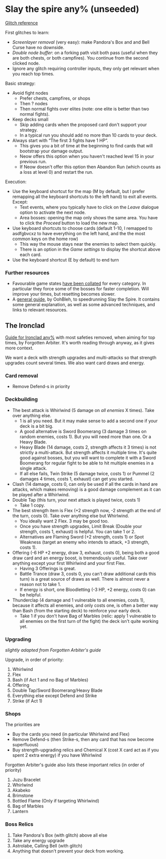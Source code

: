 Slay the spire any% (unseeded)
==============================

[Glitch reference](https://docs.google.com/spreadsheets/d/101K_6xxDjQH2caGApCMxgrybOScGw0VRwd5C-qYl0tA/edit#gid=0)

First glitches to learn:
- _Screenlayer removal_ (very easy): make Pandora's Box and and Bell
  Curse have no downside.
- _Double node buffer_: on a forking path visit both pass (useful when
  they are both chests, or both campfires). You continue from the
  second clicked node.
- Ignore any glitch requiring controller inputs, they only get
  relevant when you reach top times.
  
Basic strategy:
- Avoid fight nodes
  - Prefer chests, campfires, or shops
  - Then ? nodes
  - Then normal fights over elites (note: one elite is better than two
    normal fights).
- Keep decks small
  - Skip adding cards when the proposed card don't support your
    strategy.
  - In a typical run you should add no more than 10 cards to your
    deck.
- Always start with “The first 3 fights have 1 HP”.
  - This gives you a bit of time at the beginning to find cards that
    will bootstrap your damage output.
  - Neow offers this option when you haven't reached level 15 in your
    previous run.
  - If Neow doesn't offer this option then Abandon Run (which counts
    as a loss at level 0) and restart the run.

Execution:
- Use the keyboard shortcut for the map (M by default, but I prefer
  remapping all the keyboard shortcuts to the left hand) to exit all
  events. Except: 
  - Text events, where you typically have to click on the _Leave_
    dialogue option to activate the next node.
  - Area bosses: opening the map only shows the same area. You have to
    click the _Proceed_ button to load the new map.
- Use keyboard shortcuts to choose cards (default 1-10, I remapped to
  asdfgbvcxz to have everything on the left hand, and the the most
  common keys on the home row)
  - This way the mouse stays near the enemies to select them quickly.
  - There is an option in the _Game settings_ to display the shortcut
    above each card.
- Use the keyboard shortcut (E by default) to end turn

### Further resources

- Favourable game states [have been collated][file_setups] for every
  category. In particular they force some of the bosses for faster
  completion. Will improve your times, but resetting becomes slower.
- A [general guide][oohbleh_guide], by OohBleh, to speedrunning Slay
  the Spire. It contains some general explanation, as well as some
  advanced techniques, and links to relevant resources.

[file_setups]: https://github.com/OohBleh/Spire-speedruns-and-other-stuff/tree/main/file_setups 
[oohbleh_guide]: https://raw.githubusercontent.com/OohBleh/Spire-speedruns-and-other-stuff/main/guide/main.pdf

## The Ironclad

[Guide for Ironclad any%][ironclad_sub6] with most safeties
removed, when aiming for top times, by Forgotten Arbiter. It's worth
reading through anyway, as it gives more context.

[ironclad_sub6]: https://docs.google.com/document/d/1DXQgwbz-KAJf0FCEoGq4yjE63JdaMfOMk5l_sklF8Cs/edit#heading=h.qr0ic38pjppd

We want a deck with strength upgrades and multi-attacks so that
strength upgrades count several times. We also want card draws and
energy.


### Card removal
- Remove Defend-s in priority

### Deckbuilding
- The best attack is Whirlwind (5 damage on _all enemies_ X
  times). Take over anything else.
  - 1 is all you need. But it may make sense to add a second one if
    your deck is a bit big.
  - A good alternative is Sword Boomerang (3 damage 3 times on random
    enemies, costs 1). But you will need more than one. Or a Heavy
    Blade.
  - Heavy Blade (14 damage, costs 2, strength affects it 3 times) is
    not strictly a multi-attack. But strength affects it multiple
    time. It's quite good against bosses, but you will want to
    complete it with a Sword Boomerang for regular fight to be able to
    hit multiple enemies in a single attack.
  - If all else fails, Twin Strike (5 damage twice, costs 1) or Pummel
    (2 damages 4 times, costs 1, exhaust) can get you started.
- Clash (14 damage, costs 0, can only be used if all the cards in hand
  are attacks, which makes removing) is a good damage complement as
  it can be played after a Whirlwind.
- Double Tap (this turn, your next attack is played twice, costs 1)
  - Take 1 copy.
- The best strength item is Flex (+2 strength now, -2 strength at the
  end of the turn, costs 0). Take over anything else but Whirlwind.
  - You ideally want 2 Flex. 3 may be good too.
  - Once you have strength upgrades, Limit Break (Double your
    strength, costs 1, exhaust) is helpful. You can take 1 or 2.
  - Alternatives are Flaming Sword (+2 strength, costs 1) or Spot
    Weakness (target an enemy who intends to attack, +3 strength,
    costs 1).
- Offering (-6 HP +2 energy, draw 3, exhaust, costs 0), being both a
  good draw card and an energy boost, is tremendously useful. Take
  over anything except your first Whirlwind and your first Flex.
  - Having 3 Offerings is great.
  - Battle Trance (draw 3, costs 0, you can't draw additional cards
    this turn) is a great source of draws as well. There is almost
    never a reason not to take 1.
  - If energy is short, one Bloodletting (-3 HP, +2 energy, costs 0)
    can be helpful.
- Thunderclap (4 damage and 1 vulnerable to all enemies, costs 1),
  because it affects all enemies, and only costs one, is often a
  better way than Bash (from the starting deck) to reinforce your
  early deck.
  - Take 1 if you don't have Bag of Marbles (relic: apply 1 vulnerable
    to all enemies on the first turn of the fight) the deck isn't
    quite working yet.
    
### Upgrading

_slightly adapted from Forgotten Arbiter's guide_

Upgrade, in order of priority:

1. Whirlwind
1. Flex
1. Bash (if Act 1 and no Bag of Marbles)
1. Offering
1. Double Tap/Sword Boomerang/Heavy Blade
1. Everything else except Defend and Strike
1. Strike (if Act 1)

### Shops

The priorities are

- Buy the cards you need (in particular Whirlwind and Flex)
- Remove Defend-s (then Strike-s, then any card that has now become
  superfluous)
- Buy strength-upgrading relics and Chemical X (cost X card act as if
  you spent 2 extra energy) if you have Whirlwind

Forgotten Arbiter's guide also lists these important relics (in order
of priority)

1. Juzu Bracelet
1. Whirlwind
1. Akabeko
1. Brimstone
1. Bottled Flame (Only if targeting Whirlwind)
1. Bag of Marbles
1. Lantern

### Boss Relics

1. Take Pandora's Box (with glitch) above all else
2. Take any energy upgrade
3. Astrolabe, Calling Bell (with glitch)
4. Anything that doesn't prevent your deck from working.


<!--  LocalWords:  speedrunning Screenlayer oohbleh Deckbuilding
 -->
